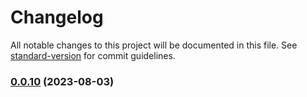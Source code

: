 # Changelog

All notable changes to this project will be documented in this file. See [standard-version](https://github.com/conventional-changelog/standard-version) for commit guidelines.

### [0.0.10](https://github.com/zestlee1106/vue-module-test/compare/v0.0.9...v0.0.10) (2023-08-03)
